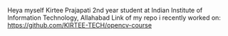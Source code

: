 Heya myself Kirtee Prajapati
2nd year student at Indian Institute of Information Technology, Allahabad
Link of my repo i recently worked on: https://github.com/KIRTEE-TECH/opencv-course
